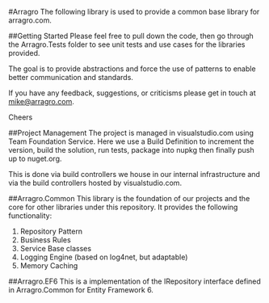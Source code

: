 #Arragro
The following library is used to provide a common base library for arragro.com.

##Getting Started
Please feel free to pull down the code, then go through the Arragro.Tests folder to see unit tests and use cases for the libraries provided.

The goal is to provide abstractions and force the use of patterns to enable better communication and standards.

If you have any feedback, suggestions, or criticisms please get in touch at mike@arragro.com.

Cheers

##Project Management
The project is managed in visualstudio.com using Team Foundation Service.  Here we use a Build Definition to increment the version, build the solution, run tests, package into nupkg then finally push up to nuget.org.

This is done via build controllers we house in our internal infrastructure and via the build controllers hosted by visualstudio.com.

##Arragro.Common
This library is the foundation of our projects and the core for other libraries under this repository.  It provides the following functionality:

1. Repository Pattern
2. Business Rules
3. Service Base classes
4. Logging Engine (based on log4net, but adaptable)
5. Memory Caching

##Arragro.EF6
This is a implementation of the IRepository interface defined in Arragro.Common
for Entity Framework 6.


